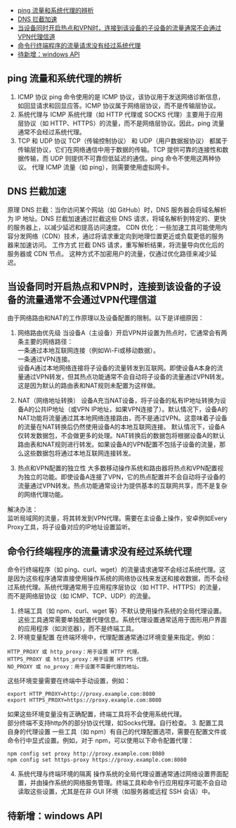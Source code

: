<!--TOC-->
  - [ping 流量和系统代理的辨析](#ping-)
  - [DNS 拦截加速](#dns-)
  - [当设备同时开启热点和VPN时，连接到该设备的子设备的流量通常不会通过VPN代理信道](#vpnvpn)
  - [命令行终端程序的流量请求没有经过系统代理](#命令行终端程序的流量请求没有经过系统代理)
  - [待新增：windows API](#windows-api)
<!--/TOC-->

## ping 流量和系统代理的辨析

1. ICMP 协议
ping 命令使用的是 ICMP 协议，该协议用于发送网络诊断信息，如回显请求和回显应答。ICMP 协议属于网络层协议，而不是传输层协议。
2. 系统代理与 ICMP
系统代理（如 HTTP 代理或 SOCKS 代理）主要用于应用层协议（如 HTTP、HTTPS）的流量，而不是网络层协议。因此，ping 流量通常不会经过系统代理。
3. TCP 和 UDP 协议
TCP（传输控制协议） 和 UDP（用户数据报协议） 都属于传输层协议，它们在网络通信中用于数据的传输。TCP 提供可靠的连接性和数据传输，而 UDP 则提供不可靠但低延迟的通信。ping 命令不使用这两种协议。
代理 ICMP 流量（如 ping），则需要使用虚拟网卡。

## DNS 拦截加速
原理
DNS 拦截：当你访问某个网站（如 GitHub）时，DNS 服务器会将域名解析为 IP 地址。DNS 拦截加速通过拦截这些 DNS 请求，将域名解析到特定的、更快的服务器上，以减少延迟和提高访问速度。
CDN 优化：一些加速工具可能使用内容分发网络（CDN）技术，通过将请求重定向到地理位置更近或负载更低的服务器来加速访问。
工作方式
拦截 DNS 请求，重写解析结果，将流量导向优化后的服务器或 CDN 节点。
这种方式不加密用户的流量，仅通过优化路径来减少延迟。

## 当设备同时开启热点和VPN时，连接到该设备的子设备的流量通常不会通过VPN代理信道

由于网络路由和NAT的工作原理以及设备配置的限制。以下是详细原因：

1. 网络路由优先级
当设备A（主设备）开启VPN并设置为热点时，它通常会有两条主要的网络路径：  
一条通过本地互联网连接（例如Wi-Fi或移动数据）。  
一条通过VPN连接。  
设备A通过本地网络连接将子设备的流量转发到互联网。即使设备A本身的流量通过VPN转发，但其热点功能通常不会自动将子设备的流量通过VPN转发。这是因为默认的路由表和NAT规则未配置为这样做。

2. NAT（网络地址转换）
设备A充当NAT设备，将子设备的私有IP地址转换为设备A的公共IP地址（或VPN IP地址，如果VPN连接了）。默认情况下，设备A的NAT功能将流量通过其本地网络连接路由，而不是通过VPN。这意味着子设备的流量在NAT转换后仍然使用设备A的本地互联网连接。
默认情况下，设备A仅转发数据包，不会做更多的处理。NAT转换后的数据包将根据设备A的默认路由表和NAT规则进行转发。如果设备A的VPN配置不包括子设备的流量，那么这些数据包将通过本地互联网连接转发。

3. 热点和VPN配置的独立性
大多数移动操作系统和路由器将热点和VPN配置视为独立的功能。即使设备A连接了VPN，它的热点配置并不会自动将子设备的流量通过VPN转发。热点功能通常设计为提供基本的互联网共享，而不是复杂的网络代理功能。

解决办法：  
监听局域网的流量，将其转发到VPN代理。需要在主设备上操作，安卓例如Every Proxy工具，将子设备对应的IP地址设置监听。

## 命令行终端程序的流量请求没有经过系统代理

命令行终端程序（如 ping、curl、wget）的流量请求通常不会经过系统代理。这是因为这些程序通常直接使用操作系统的网络协议栈来发送和接收数据，而不会经过系统代理。系统代理通常用于应用程序层协议（如 HTTP、HTTPS）的流量，而不是网络层协议（如 ICMP、TCP、UDP）的流量。

1. 终端工具（如 npm、curl、wget 等）不默认使用操作系统的全局代理设置。这些工具通常需要单独配置代理信息。系统代理设置通常适用于图形用户界面的应用程序（如浏览器），而不是终端工具。  
2. 环境变量配置
在终端环境中，代理配置通常通过环境变量来指定。例如：
```<language>
HTTP_PROXY 或 http_proxy：用于设置 HTTP 代理。
HTTPS_PROXY 或 https_proxy：用于设置 HTTPS 代理。
NO_PROXY 或 no_proxy：用于设置不需要代理的地址。
```
这些环境变量需要在终端中手动设置，例如：  
```<language>
export HTTP_PROXY=http://proxy.example.com:8080
export HTTPS_PROXY=https://proxy.example.com:8080
```
如果这些环境变量没有正确配置，终端工具将不会使用系统代理。  
部分终端不支持http外的部分协议代理，如Socks代理。自行检查。
3. 配置工具自身的代理设置
一些工具（如 npm）有自己的代理配置选项，需要在配置文件或命令行中显式设置。例如，对于 npm，可以使用以下命令配置代理：  
```<language>
npm config set proxy http://proxy.example.com:8080
npm config set https-proxy https://proxy.example.com:8080
```
4. 系统代理与终端环境的隔离
操作系统的全局代理设置通常通过网络设置界面配置，并由操作系统的网络服务管理。终端工具和命令行应用程序可能不会自动读取这些设置，尤其是在非 GUI 环境（如服务器或远程 SSH 会话）中。


## 待新增：windows API